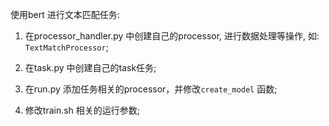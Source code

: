 使用bert 进行文本匹配任务:

1. 在processor_handler.py 中创建自己的processor, 进行数据处理等操作, 如: `TextMatchProcessor`;

2. 在task.py 中创建自己的task任务;

3. 在run.py 添加任务相关的processor，并修改`create_model` 函数;

4. 修改train.sh 相关的运行参数;
